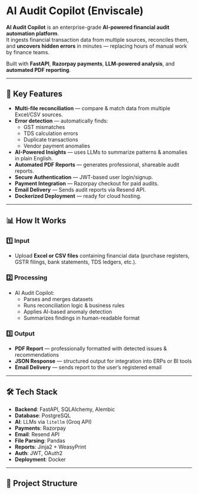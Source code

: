 # AI Audit Copilot (Enviscale)

**AI Audit Copilot** is an enterprise-grade **AI-powered financial audit automation platform**.  
It ingests financial transaction data from multiple sources, reconciles them, and **uncovers hidden errors** in minutes — replacing hours of manual work by finance teams.

Built with **FastAPI**, **Razorpay payments**, **LLM-powered analysis**, and **automated PDF reporting**.

---

## 🚀 Key Features
- **Multi-file reconciliation** — compare & match data from multiple Excel/CSV sources.
- **Error detection** — automatically finds:
  - GST mismatches
  - TDS calculation errors
  - Duplicate transactions
  - Vendor payment anomalies
- **AI-Powered Insights** — uses LLMs to summarize patterns & anomalies in plain English.
- **Automated PDF Reports** — generates professional, shareable audit reports.
- **Secure Authentication** — JWT-based user login/signup.
- **Payment Integration** — Razorpay checkout for paid audits.
- **Email Delivery** — Sends audit reports via Resend API.
- **Dockerized Deployment** — ready for cloud hosting.

---

## 📊 How It Works

### 1️⃣ Input
- Upload **Excel or CSV files** containing financial data (purchase registers, GSTR filings, bank statements, TDS ledgers, etc.).

### 2️⃣ Processing
- AI Audit Copilot:
  - Parses and merges datasets
  - Runs reconciliation logic & business rules
  - Applies AI-based anomaly detection
  - Summarizes findings in human-readable format

### 3️⃣ Output
- **PDF Report** — professionally formatted with detected issues & recommendations
- **JSON Response** — structured output for integration into ERPs or BI tools
- **Email Delivery** — sends report to the user’s registered email

---

## 🛠️ Tech Stack
- **Backend**: FastAPI, SQLAlchemy, Alembic
- **Database**: PostgreSQL
- **AI**: LLMs via `litellm` (Groq API)
- **Payments**: Razorpay
- **Email**: Resend API
- **File Parsing**: Pandas
- **Reports**: Jinja2 + WeasyPrint
- **Auth**: JWT, OAuth2
- **Deployment**: Docker

---

## 📂 Project Structure
